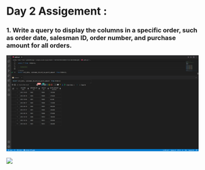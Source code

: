 # Day 2 Assigement :

### 1. Write a query to display the columns in a specific order, such as order date, salesman ID, order number, and purchase amount for all orders.

![](/images/image/a1.png)

![](/image/a1.png)
